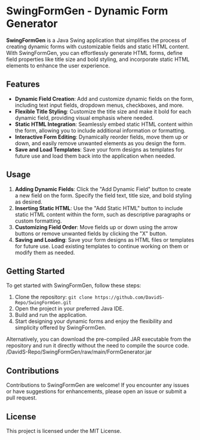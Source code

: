 # SwingFormGen - Dynamic Form Generator

**SwingFormGen** is a Java Swing application that simplifies the process of creating dynamic forms with customizable fields and static HTML content. With SwingFormGen, you can effortlessly generate HTML forms, define field properties like title size and bold styling, and incorporate static HTML elements to enhance the user experience.

## Features

- **Dynamic Field Creation**: Add and customize dynamic fields on the form, including text input fields, dropdown menus, checkboxes, and more.
- **Flexible Title Styling**: Customize the title size and make it bold for each dynamic field, providing visual emphasis where needed.
- **Static HTML Integration**: Seamlessly embed static HTML content within the form, allowing you to include additional information or formatting.
- **Interactive Form Editing**: Dynamically reorder fields, move them up or down, and easily remove unwanted elements as you design the form.
- **Save and Load Templates**: Save your form designs as templates for future use and load them back into the application when needed.

## Usage

1. **Adding Dynamic Fields**: Click the "Add Dynamic Field" button to create a new field on the form. Specify the field text, title size, and bold styling as desired.
2. **Inserting Static HTML**: Use the "Add Static HTML" button to include static HTML content within the form, such as descriptive paragraphs or custom formatting.
3. **Customizing Field Order**: Move fields up or down using the arrow buttons or remove unwanted fields by clicking the "X" button.
4. **Saving and Loading**: Save your form designs as HTML files or templates for future use. Load existing templates to continue working on them or modify them as needed.

## Getting Started

To get started with SwingFormGen, follow these steps:

1. Clone the repository: `git clone https://github.com/DavidS-Repo/SwingFormGen.git`
2. Open the project in your preferred Java IDE.
3. Build and run the application.
4. Start designing your dynamic forms and enjoy the flexibility and simplicity offered by SwingFormGen.

Alternatively, you can download the pre-compiled JAR executable from the repository and run it directly without the need to compile the source code.
/DavidS-Repo/SwingFormGen/raw/main/FormGenerator.jar

## Contributions

Contributions to SwingFormGen are welcome! If you encounter any issues or have suggestions for enhancements, please open an issue or submit a pull request.

## License

This project is licensed under the MIT License.
